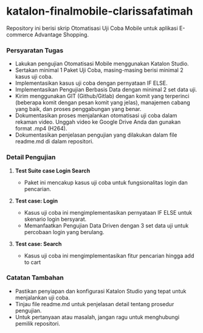 # katalon-finalmobile-clarissafatimah

Repository ini berisi skrip Otomatisasi Uji Coba Mobile untuk aplikasi E-commerce Advantage Shopping.

### Persyaratan Tugas

- Lakukan pengujian Otomatisasi Mobile menggunakan Katalon Studio.
- Sertakan minimal 1 Paket Uji Coba, masing-masing berisi minimal 2 kasus uji coba.
- Implementasikan kasus uji coba dengan pernyataan IF ELSE.
- Implementasikan Pengujian Berbasis Data dengan minimal 2 set data uji.
- Kirim menggunakan GIT (Github/Gitlab) dengan komit yang terperinci (beberapa komit dengan pesan komit yang jelas), manajemen cabang yang baik, dan proses penggabungan yang benar.
- Dokumentasikan proses menjalankan otomatisasi uji coba dalam rekaman video. Unggah video ke Google Drive Anda dan gunakan format .mp4 (H264).
- Dokumentasikan penjelasan pengujian yang dilakukan dalam file readme.md di dalam repositori.

### Detail Pengujian

1. **Test Suite case Login Search**
   - Paket ini mencakup kasus uji coba untuk fungsionalitas login dan pencarian.

2. **Test case: Login**
   - Kasus uji coba ini mengimplementasikan pernyataan IF ELSE untuk skenario login bersyarat.
   - Memanfaatkan Pengujian Data Driven dengan 3 set data uji untuk percobaan login yang berulang.

2. **Test case: Search**
   - Kasus uji coba ini mengimplementasikan fitur pencarian hingga add to cart


### Catatan Tambahan
- Pastikan penyiapan dan konfigurasi Katalon Studio yang tepat untuk menjalankan uji coba.
- Tinjau file readme.md untuk penjelasan detail tentang prosedur pengujian.
- Untuk pertanyaan atau masalah, jangan ragu untuk menghubungi pemilik repositori.